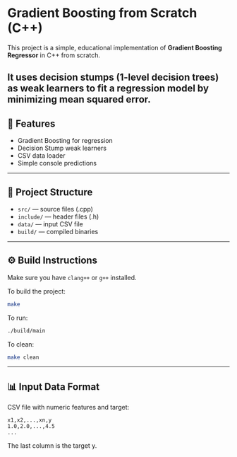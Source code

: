 # Gradient Boosting from Scratch (C++)

This project is a simple, educational implementation of **Gradient Boosting Regressor** in C++ from scratch.

It uses **decision stumps (1-level decision trees)** as weak learners to fit a regression model by minimizing mean squared error.
---
## 🚀 Features
- Gradient Boosting for regression
- Decision Stump weak learners
- CSV data loader
- Simple console predictions
---
## 📁 Project Structure
- `src/` — source files (.cpp)
- `include/` — header files (.h)
- `data/` — input CSV file
- `build/` — compiled binaries
---
## ⚙️ Build Instructions

Make sure you have `clang++` or `g++` installed.

To build the project:

```bash
make
```

To run:
```bash
./build/main
```

To clean:
```bash
make clean
```
---
## 📊 Input Data Format

CSV file with numeric features and target:
```csv
x1,x2,...,xn,y
1.0,2.0,...,4.5
...
```
The last column is the target y.
